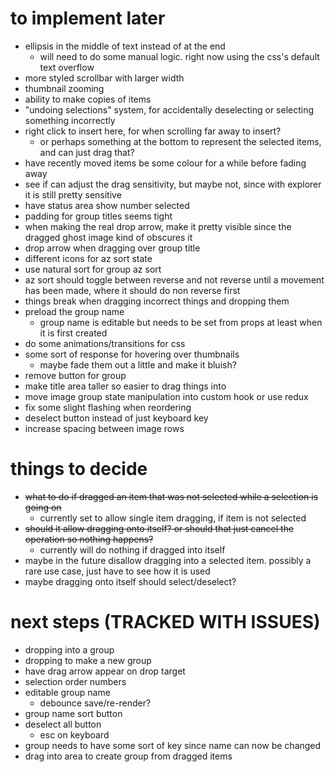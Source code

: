 # to implement later
- ellipsis in the middle of text instead of at the end
    - will need to do some manual logic. right now using the css's default text overflow
- more styled scrollbar with larger width
- thumbnail zooming
- ability to make copies of items
- "undoing selections" system, for accidentally deselecting or selecting something incorrectly
- right click to insert here, for when scrolling far away to insert?
    - or perhaps something at the bottom to represent the selected items, and can just drag that?
- have recently moved items be some colour for a while before fading away
- see if can adjust the drag sensitivity, but maybe not, since with explorer it is still pretty sensitive
- have status area show number selected
- padding for group titles seems tight
- when making the real drop arrow, make it pretty visible since the dragged ghost image kind of obscures it
- drop arrow when dragging over group title
- different icons for az sort state
- use natural sort for group az sort
- az sort should toggle between reverse and not reverse until a movement has been made, where it should do non reverse first
- things break when dragging incorrect things and dropping them
- preload the group name
    - group name is editable but needs to be set from props at least when it is first created
- do some animations/transitions for css
- some sort of response for hovering over thumbnails
    - maybe fade them out a little and make it bluish?
- remove button for group
- make title area taller so easier to drag things into
- move image group state manipulation into custom hook or use redux
- fix some slight flashing when reordering
- deselect button instead of just keyboard key
- increase spacing between image rows

# things to decide
- ~~what to do if dragged an item that was not selected while a selection is going on~~
    - currently set to allow single item dragging, if item is not selected
- ~~should it allow dragging onto itself? or should that just cancel the operation so nothing happens?~~
    - currently will do nothing if dragged into itself
- maybe in the future disallow dragging into a selected item. possibly a rare use case, just have to see how it is used
- maybe dragging onto itself should select/deselect?

# next steps (TRACKED WITH ISSUES)
- dropping into a group
- dropping to make a new group
- have drag arrow appear on drop target
- selection order numbers
- editable group name
    - debounce save/re-render?
- group name sort button
- deselect all button
    - esc on keyboard
- group needs to have some sort of key since name can now be changed
- drag into area to create group from dragged items